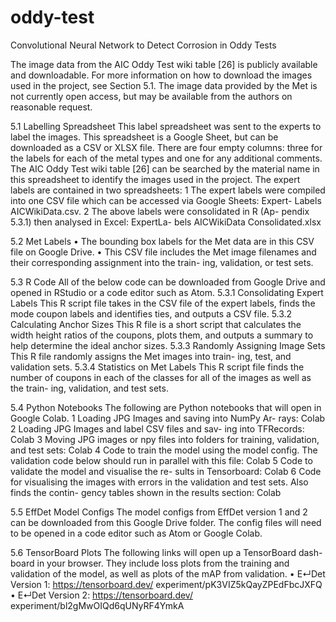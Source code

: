 # oddy-test
Convolutional Neural Network to Detect Corrosion in Oddy Tests

The image data from the AIC Oddy Test wiki table [26] is publicly available and downloadable. For more information on how to download the images used in the project, see Section 5.1. The image data provided by the Met is not currently open access, but may be available from the authors on reasonable request.

5.1 Labelling Spreadsheet
This label spreadsheet was sent to the experts to label the images. This spreadsheet is a Google Sheet, but can be downloaded as a CSV or XLSX file. There are four empty columns: three for the labels for each of the metal types and one for any additional comments. The AIC Oddy Test wiki table [26] can be searched by the material name in this spreadsheet to identify the images used in the project. The expert labels are contained in two spreadsheets:
1 The expert labels were compiled into one CSV file which can be accessed via Google Sheets: Expert- Labels AICWikiData.csv.
2 The above labels were consolidated in R (Ap- pendix 5.3.1) then analysed in Excel: ExpertLa- bels AICWikiData Consolidated.xlsx

5.2 Met Labels
• The bounding box labels for the Met data are in this CSV file on Google Drive.
• This CSV file includes the Met image filenames and their corresponding assignment into the train- ing, validation, or test sets.

5.3 R Code
All of the below code can be downloaded from Google Drive and opened in RStudio or a code editor such as Atom.
5.3.1 Consolidating Expert Labels
This R script file takes in the CSV file of the expert labels, finds the mode coupon labels and identifies ties, and outputs a CSV file.
5.3.2 Calculating Anchor Sizes
This R file is a short script that calculates the width height ratios of the coupons, plots them, and outputs a summary to help determine the ideal anchor sizes.
5.3.3 Randomly Assigning Image Sets
This R file randomly assigns the Met images into train- ing, test, and validation sets.
5.3.4 Statistics on Met Labels
This R script file finds the number of coupons in each of the classes for all of the images as well as the train- ing, validation, and test sets.

5.4 Python Notebooks
The following are Python notebooks that will open in Google Colab.
1 Loading JPG Images and saving into NumPy Ar- rays: Colab
2 Loading JPG Images and label CSV files and sav- ing into TFRecords: Colab
3 Moving JPG images or npy files into folders for training, validation, and test sets: Colab
4 Code to train the model using the model config. The validation code below should run in parallel with this file: Colab
5 Code to validate the model and visualise the re- sults in Tensorboard: Colab
6 Code for visualising the images with errors in the validation and test sets. Also finds the contin- gency tables shown in the results section: Colab

5.5 EffDet Model Configs
The model configs from EffDet version 1 and 2 can be downloaded from this Google Drive folder. The config files will need to be opened in a code editor such as Atom or Google Colab.

5.6 TensorBoard Plots
The following links will open up a TensorBoard dash- board in your browser. They include loss plots from the training and validation of the model, as well as plots of the mAP from validation.
• E↵Det Version 1: https://tensorboard.dev/ experiment/pK3VIZ5kQayZPEdFbcJXFQ
• E↵Det Version 2: https://tensorboard.dev/ experiment/bl2gMwOIQd6qUNyRF4YmkA
